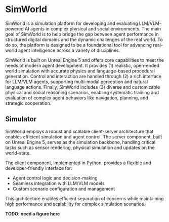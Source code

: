 # SimWorld

SimWorld is a simulation platform for developing and evaluating LLM/VLM-powered AI agents in complex physical and social environments. The main goal of SimWorld is to help bridge the gap between agent performance in structured digital domains and the dynamic challenges of the real world. To do so, the platform is designed to be a foundational tool for advancing real-world agent intelligence across a variety of disciplines.

SimWorld is built on Unreal Engine 5 and offers core capabilities to meet the needs of modern agent development. It provides (1) realistic, open-ended world simulation with accurate physics and language-based procedural generation. Control and interaction are handled through (2) a rich interface for LLM/VLM agents, supporting multi-modal perception and natural language actions. Finally, SimWorld includes (3) diverse and customizable physical and social reasoning scenarios, enabling systematic training and evaluation of complex agent behaviors like navigation, planning, and strategic cooperation.

## Simulator

SimWorld employs a robust and scalable client-server architecture that enables efficient simulation and agent control. The server component, built on Unreal Engine 5, serves as the simulation backbone, handling critical tasks such as sensor rendering, physical simulation and updates on the world-state.

The client component, implemented in Python, provides a flexible and developer-friendly interface for:
- Agent control logic and decision-making
- Seamless integration with LLM/VLM models
- Custom scenario configuration and management

This architecture enables efficient separation of concerns while maintaining high performance and scalability for complex simulation scenarios.

**TODO: need a figure here**
